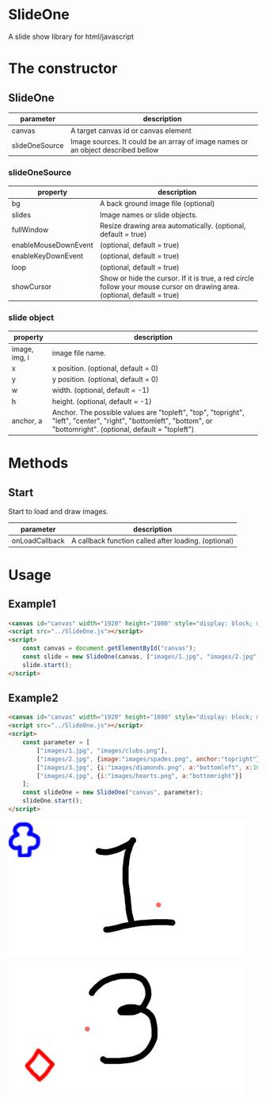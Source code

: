 # SlideOne

A slide show library for html/javascript

# The constructor

## SlideOne

| parameter | description |
|--|--|
| canvas | A target canvas id or canvas element |
| slideOneSource | Image sources. It could be an array of image names or an object described bellow |

### slideOneSource

| property | description |
|--|--|
| bg | A back ground image file (optional) |
| slides | Image names or slide objects. |
| fullWindow | Resize drawing area automatically. (optional, default = true) |
| enableMouseDownEvent | (optional, default = true) |
| enableKeyDownEvent | (optional, default = true) |
| loop | (optional, default = true) |
| showCursor | Show or hide the cursor. If it is true, a red circle follow your mouse cursor on drawing area. (optional, default = true) |

### slide object

| property | description |
|--|--|
| image, img, i | image file name. |
| x | x position. (optional, default = 0) |
| y | y position. (optional, default = 0) |
| w | width. (optional, default = -1) |
| h | height. (optional, default = -1) |
| anchor, a | Anchor. The possible values are "topleft", "top", "topright", "left", "center", "right", "bottomleft", "bottom", or "bottomright". (optional, default = "topleft") |

# Methods

## Start

Start to load and draw images.

| parameter | description |
|--|--|
| onLoadCallback | A callback function called after loading. (optional) |

# Usage

## Example1

```html
<canvas id="canvas" width="1920" height="1080" style="display: block; margin: auto;  position: absolute; top:50%; left:50%; transform: translate(-50%, -50%);"></canvas>
<script src="../SlideOne.js"></script>
<script>
    const canvas = document.getElementById("canvas");
    const slide = new SlideOne(canvas, ["images/1.jpg", "images/2.jpg", "images/3.jpg", "images/4.jpg"]);
    slide.start();
</script>
```

## Example2

```html
<canvas id="canvas" width="1920" height="1080" style="display: block; margin: auto;  position: absolute; top:50%; left:50%; transform: translate(-50%, -50%);"></canvas>
<script src="../SlideOne.js"></script>
<script>
    const parameter = [
        ["images/1.jpg", "images/clubs.png"],
        ["images/2.jpg", {image:"images/spades.png", anchor:"topright"}],
        ["images/3.jpg", {i:"images/diamonds.png", a:"bottomleft", x:100, y:-100}],
        ["images/4.jpg", {i:"images/hearts.png", a:"bottomright"}]
    ];
    const slideOne = new SlideOne("canvas", parameter);
    slideOne.start();
</script>
```

![image1](doc/canvas1.jpg)

![image2](doc/canvas2.jpg)
